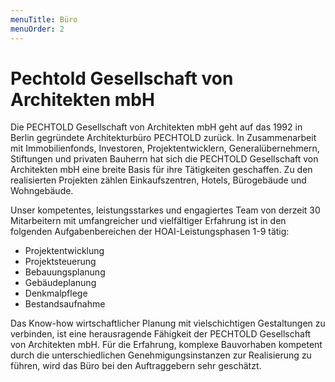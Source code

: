 ```yaml
---
menuTitle: Büro
menuOrder: 2
---
```


# Pechtold Gesellschaft von Architekten mbH

Die PECHTOLD Gesellschaft von Architekten mbH geht auf das 1992 in Berlin gegründete Architekturbüro PECHTOLD zurück. 
In Zusammenarbeit mit Immobilienfonds, Investoren, Projektentwicklern, Generalübernehmern, Stiftungen und privaten Bauherrn hat sich die PECHTOLD Gesellschaft von Architekten mbH eine breite Basis für ihre Tätigkeiten geschaffen.
Zu den realisierten Projekten zählen Einkaufszentren, Hotels, Bürogebäude und Wohngebäude.

Unser kompetentes, leistungsstarkes und engagiertes Team von derzeit 30 Mitarbeitern mit umfangreicher und vielfältiger Erfahrung ist in den folgenden Aufgabenbereichen der HOAI-Leistungsphasen 1-9 tätig:
- Projektentwicklung
- Projektsteuerung
- Bebauungsplanung
- Gebäudeplanung
- Denkmalpflege
- Bestandsaufnahme 

Das Know-how wirtschaftlicher Planung mit vielschichtigen Gestaltungen zu verbinden, ist eine herausragende Fähigkeit der PECHTOLD Gesellschaft von Architekten mbH.
Für die Erfahrung, komplexe Bauvorhaben kompetent durch die unterschiedlichen Genehmigungsinstanzen zur Realisierung zu
führen, wird das Büro bei den Auftraggebern sehr geschätzt.
